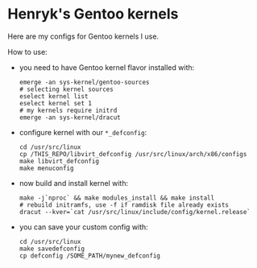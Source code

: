 # Henryk's Gentoo kernels

Here are my configs for Gentoo kernels I use.

How to use:
- you need to have Gentoo kernel flavor installed with:
  ```shell
  emerge -an sys-kernel/gentoo-sources
  # selecting kernel sources
  eselect kernel list
  eselect kernel set 1
  # my kernels require initrd
  emerge -an sys-kernel/dracut
  ```
- configure kernel with our `*_defconfig`:
  ```shell
  cd /usr/src/linux
  cp /THIS_REPO/libvirt_defconfig /usr/src/linux/arch/x86/configs
  make libvirt_defconfig
  make menuconfig
  ```
- now build and install kernel with:
  ```shell
  make -j`nproc` && make modules_install && make install  
  # rebuild initramfs, use -f if ramdisk file already exists
  dracut --kver=`cat /usr/src/linux/include/config/kernel.release`
  ```
- you can save your custom config with:
  ```shell
  cd /usr/src/linux
  make savedefconfig
  cp defconfig /SOME_PATH/mynew_defconfig
  ```

